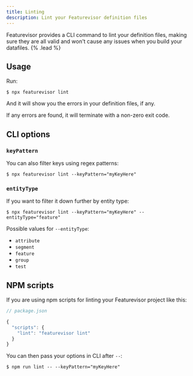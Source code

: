 ```yaml
---
title: Linting
description: Lint your Featurevisor definition files
---
```


Featurevisor provides a CLI command to lint your definition files, making sure they are all valid and won't cause any issues when you build your datafiles. {% .lead %}

## Usage

Run:

```
$ npx featurevisor lint
```

And it will show you the errors in your definition files, if any.

If any errors are found, it will terminate with a non-zero exit code.

## CLI options

### `keyPattern`

You can also filter keys using regex patterns:

```
$ npx featurevisor lint --keyPattern="myKeyHere"
```

### `entityType`

If you want to filter it down further by entity type:

```
$ npx featurevisor lint --keyPattern="myKeyHere" --entityType="feature"
```

Possible values for `--entityType`:

- `attribute`
- `segment`
- `feature`
- `group`
- `test`

## NPM scripts

If you are using npm scripts for linting your Featurevisor project like this:

```js
// package.json

{
  "scripts": {
    "lint": "featurevisor lint"
  }
}
```

You can then pass your options in CLI after `--`:

```
$ npm run lint -- --keyPattern="myKeyHere"
```
